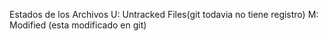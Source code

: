 Estados de los Archivos
U: Untracked Files(git todavia no tiene registro)
M: Modified (esta modificado en git)